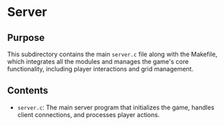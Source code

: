 # Server

## Purpose
This subdirectory contains the main `server.c` file along with the Makefile, which integrates all the modules and manages the game's core functionality, including player interactions and grid management.

## Contents
- `server.c`: The main server program that initializes the game, handles client connections, and processes player actions.